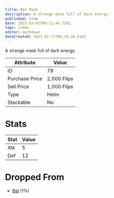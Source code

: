 ```yaml
---
title: Bat Mask
description: A strange mask full of dark energy.
published: true
date: 2023-03-01T00:11:44.734Z
tags: items
editor: markdown
dateCreated: 2023-02-17T06:39:38.514Z
---
```


A strange mask full of dark energy.

|Attribute|Value|
|-|-|
|ID|78|
|Purchase Price|2,000 Flips|
|Sell Price|1,000 Flips|
|Type|Helm|
|Stackable|No|

# Stats
|Stat|Value|
|-|-|
|Atk|5|
|Def|12|

# Dropped From
 * [Bat](/monsters/bat) (1%)
